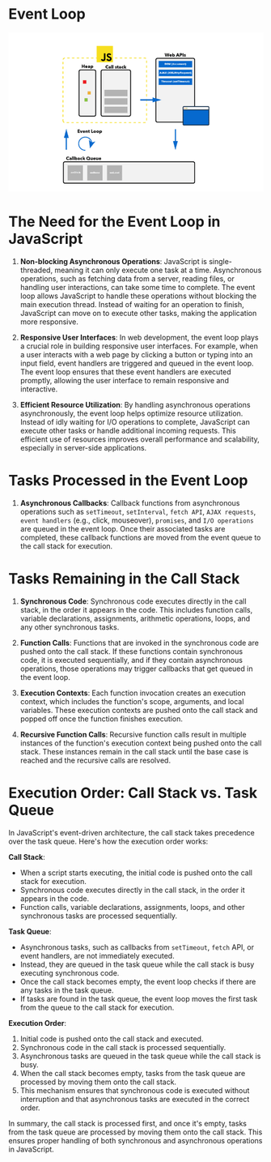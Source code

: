 # Event Loop
<img  src="./assets/eventloop.png"  alt="Event Loop">

# The Need for the Event Loop in JavaScript

1. **Non-blocking Asynchronous Operations**: JavaScript is single-threaded, meaning it can only execute one task at a time. Asynchronous operations, such as fetching data from a server, reading files, or handling user interactions, can take some time to complete. The event loop allows JavaScript to handle these operations without blocking the main execution thread. Instead of waiting for an operation to finish, JavaScript can move on to execute other tasks, making the application more responsive.

2. **Responsive User Interfaces**: In web development, the event loop plays a crucial role in building responsive user interfaces. For example, when a user interacts with a web page by clicking a button or typing into an input field, event handlers are triggered and queued in the event loop. The event loop ensures that these event handlers are executed promptly, allowing the user interface to remain responsive and interactive.

3. **Efficient Resource Utilization**: By handling asynchronous operations asynchronously, the event loop helps optimize resource utilization. Instead of idly waiting for I/O operations to complete, JavaScript can execute other tasks or handle additional incoming requests. This efficient use of resources improves overall performance and scalability, especially in server-side applications.

# Tasks Processed in the Event Loop

1. **Asynchronous Callbacks**: Callback functions from asynchronous operations such as `setTimeout`, `setInterval`, `fetch API`, `AJAX requests`, `event handlers` (e.g., click, mouseover), `promises`, and `I/O operations` are queued in the event loop. Once their associated tasks are completed, these callback functions are moved from the event queue to the call stack for execution.

# Tasks Remaining in the Call Stack

1. **Synchronous Code**: Synchronous code executes directly in the call stack, in the order it appears in the code. This includes function calls, variable declarations, assignments, arithmetic operations, loops, and any other synchronous tasks.

2. **Function Calls**: Functions that are invoked in the synchronous code are pushed onto the call stack. If these functions contain synchronous code, it is executed sequentially, and if they contain asynchronous operations, those operations may trigger callbacks that get queued in the event loop.

3. **Execution Contexts**: Each function invocation creates an execution context, which includes the function's scope, arguments, and local variables. These execution contexts are pushed onto the call stack and popped off once the function finishes execution.

4. **Recursive Function Calls**: Recursive function calls result in multiple instances of the function's execution context being pushed onto the call stack. These instances remain in the call stack until the base case is reached and the recursive calls are resolved.

# Execution Order: Call Stack vs. Task Queue

In JavaScript's event-driven architecture, the call stack takes precedence over the task queue. Here's how the execution order works:

**Call Stack**: 
- When a script starts executing, the initial code is pushed onto the call stack for execution.
- Synchronous code executes directly in the call stack, in the order it appears in the code.
- Function calls, variable declarations, assignments, loops, and other synchronous tasks are processed sequentially.

**Task Queue**: 
- Asynchronous tasks, such as callbacks from `setTimeout`, `fetch` API, or event handlers, are not immediately executed.
- Instead, they are queued in the task queue while the call stack is busy executing synchronous code.
- Once the call stack becomes empty, the event loop checks if there are any tasks in the task queue.
- If tasks are found in the task queue, the event loop moves the first task from the queue to the call stack for execution.

**Execution Order**:
1. Initial code is pushed onto the call stack and executed.
2. Synchronous code in the call stack is processed sequentially.
3. Asynchronous tasks are queued in the task queue while the call stack is busy.
4. When the call stack becomes empty, tasks from the task queue are processed by moving them onto the call stack.
5. This mechanism ensures that synchronous code is executed without interruption and that asynchronous tasks are executed in the correct order.

In summary, the call stack is processed first, and once it's empty, tasks from the task queue are processed by moving them onto the call stack. This ensures proper handling of both synchronous and asynchronous operations in JavaScript.
